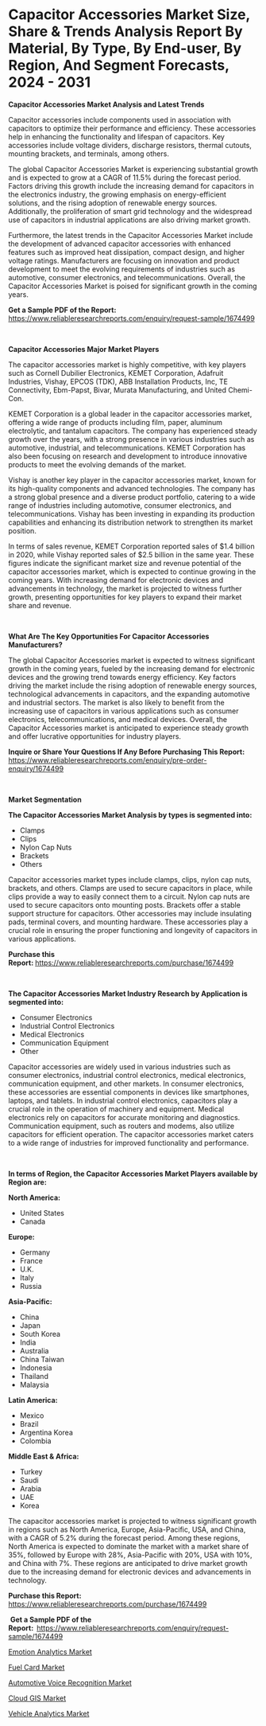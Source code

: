 <p><h1>Capacitor Accessories Market Size, Share & Trends Analysis Report By Material, By Type, By End-user, By Region, And Segment Forecasts, 2024 - 2031</h1></p><p><strong>Capacitor Accessories Market Analysis and Latest Trends</strong></p>
<p><p>Capacitor accessories include components used in association with capacitors to optimize their performance and efficiency. These accessories help in enhancing the functionality and lifespan of capacitors. Key accessories include voltage dividers, discharge resistors, thermal cutouts, mounting brackets, and terminals, among others.</p><p>The global Capacitor Accessories Market is experiencing substantial growth and is expected to grow at a CAGR of 11.5% during the forecast period. Factors driving this growth include the increasing demand for capacitors in the electronics industry, the growing emphasis on energy-efficient solutions, and the rising adoption of renewable energy sources. Additionally, the proliferation of smart grid technology and the widespread use of capacitors in industrial applications are also driving market growth.</p><p>Furthermore, the latest trends in the Capacitor Accessories Market include the development of advanced capacitor accessories with enhanced features such as improved heat dissipation, compact design, and higher voltage ratings. Manufacturers are focusing on innovation and product development to meet the evolving requirements of industries such as automotive, consumer electronics, and telecommunications. Overall, the Capacitor Accessories Market is poised for significant growth in the coming years.</p></p>
<p><strong>Get a Sample PDF of the Report:&nbsp;</strong> <a href="https://www.reliableresearchreports.com/enquiry/request-sample/1674499">https://www.reliableresearchreports.com/enquiry/request-sample/1674499</a></p>
<p>&nbsp;</p>
<p><strong>Capacitor Accessories Major Market Players</strong></p>
<p><p>The capacitor accessories market is highly competitive, with key players such as Cornell Dubilier Electronics, KEMET Corporation, Adafruit Industries, Vishay, EPCOS (TDK), ABB Installation Products, Inc, TE Connectivity, Ebm-Papst, Bivar, Murata Manufacturing, and United Chemi-Con.</p><p>KEMET Corporation is a global leader in the capacitor accessories market, offering a wide range of products including film, paper, aluminum electrolytic, and tantalum capacitors. The company has experienced steady growth over the years, with a strong presence in various industries such as automotive, industrial, and telecommunications. KEMET Corporation has also been focusing on research and development to introduce innovative products to meet the evolving demands of the market.</p><p>Vishay is another key player in the capacitor accessories market, known for its high-quality components and advanced technologies. The company has a strong global presence and a diverse product portfolio, catering to a wide range of industries including automotive, consumer electronics, and telecommunications. Vishay has been investing in expanding its production capabilities and enhancing its distribution network to strengthen its market position.</p><p>In terms of sales revenue, KEMET Corporation reported sales of $1.4 billion in 2020, while Vishay reported sales of $2.5 billion in the same year. These figures indicate the significant market size and revenue potential of the capacitor accessories market, which is expected to continue growing in the coming years. With increasing demand for electronic devices and advancements in technology, the market is projected to witness further growth, presenting opportunities for key players to expand their market share and revenue.</p></p>
<p>&nbsp;</p>
<p><strong>What Are The Key Opportunities For Capacitor Accessories Manufacturers?</strong></p>
<p><p>The global Capacitor Accessories market is expected to witness significant growth in the coming years, fueled by the increasing demand for electronic devices and the growing trend towards energy efficiency. Key factors driving the market include the rising adoption of renewable energy sources, technological advancements in capacitors, and the expanding automotive and industrial sectors. The market is also likely to benefit from the increasing use of capacitors in various applications such as consumer electronics, telecommunications, and medical devices. Overall, the Capacitor Accessories market is anticipated to experience steady growth and offer lucrative opportunities for industry players.</p></p>
<p><strong>Inquire or Share Your Questions If Any Before Purchasing This Report:</strong> <a href="https://www.reliableresearchreports.com/enquiry/pre-order-enquiry/1674499">https://www.reliableresearchreports.com/enquiry/pre-order-enquiry/1674499</a></p>
<p>&nbsp;</p>
<p><strong>Market Segmentation</strong></p>
<p><strong>The Capacitor Accessories Market Analysis by types is segmented into:</strong></p>
<p><ul><li>Clamps</li><li>Clips</li><li>Nylon Cap Nuts</li><li>Brackets</li><li>Others</li></ul></p>
<p><p>Capacitor accessories market types include clamps, clips, nylon cap nuts, brackets, and others. Clamps are used to secure capacitors in place, while clips provide a way to easily connect them to a circuit. Nylon cap nuts are used to secure capacitors onto mounting posts. Brackets offer a stable support structure for capacitors. Other accessories may include insulating pads, terminal covers, and mounting hardware. These accessories play a crucial role in ensuring the proper functioning and longevity of capacitors in various applications.</p></p>
<p><strong>Purchase this Report:&nbsp;</strong><a href="https://www.reliableresearchreports.com/purchase/1674499">https://www.reliableresearchreports.com/purchase/1674499</a></p>
<p>&nbsp;</p>
<p><strong>The Capacitor Accessories Market Industry Research by Application is segmented into:</strong></p>
<p><ul><li>Consumer Electronics</li><li>Industrial Control Electronics</li><li>Medical Electronics</li><li>Communication Equipment</li><li>Other</li></ul></p>
<p><p>Capacitor accessories are widely used in various industries such as consumer electronics, industrial control electronics, medical electronics, communication equipment, and other markets. In consumer electronics, these accessories are essential components in devices like smartphones, laptops, and tablets. In industrial control electronics, capacitors play a crucial role in the operation of machinery and equipment. Medical electronics rely on capacitors for accurate monitoring and diagnostics. Communication equipment, such as routers and modems, also utilize capacitors for efficient operation. The capacitor accessories market caters to a wide range of industries for improved functionality and performance.</p></p>
<p>&nbsp;</p>
<p><strong>In terms of Region, the Capacitor Accessories Market Players available by Region are:</strong></p>
<p>
    <p> <strong> North America: </strong>
        <ul>
            <li>United States</li>
            <li>Canada</li>
        </ul>
        </p> 
    <p> <strong> Europe: </strong>
        <ul>
            <li>Germany</li>
            <li>France</li>
            <li>U.K.</li>
            <li>Italy</li>
            <li>Russia</li>
        </ul>
        </p> 
    <p> <strong> Asia-Pacific: </strong>
        <ul>
            <li>China</li>
            <li>Japan</li>
            <li>South Korea</li>
            <li>India</li>
            <li>Australia</li>
            <li>China Taiwan</li>
            <li>Indonesia</li>
            <li>Thailand</li>
            <li>Malaysia</li>
        </ul>
        </p> 
    <p> <strong> Latin America: </strong>
        <ul>
            <li>Mexico</li>
            <li>Brazil</li>
            <li>Argentina Korea</li>
            <li>Colombia</li>
        </ul>
        </p> 
    <p> <strong> Middle East & Africa: </strong>
        <ul>
            <li>Turkey</li>
            <li>Saudi</li>
            <li>Arabia</li>
            <li>UAE</li>
            <li>Korea</li>
        </ul>
    </p>
    </p>
<p><p>The capacitor accessories market is projected to witness significant growth in regions such as North America, Europe, Asia-Pacific, USA, and China, with a CAGR of 5.2% during the forecast period. Among these regions, North America is expected to dominate the market with a market share of 35%, followed by Europe with 28%, Asia-Pacific with 20%, USA with 10%, and China with 7%. These regions are anticipated to drive market growth due to the increasing demand for electronic devices and advancements in technology.</p></p>
<p><strong>Purchase this Report: </strong><a href="https://www.reliableresearchreports.com/purchase/1674499">https://www.reliableresearchreports.com/purchase/1674499</a></p>
<p>&nbsp;<strong>Get a Sample PDF of the Report:&nbsp;&nbsp;</strong><a href="https://www.reliableresearchreports.com/enquiry/request-sample/1674499">https://www.reliableresearchreports.com/enquiry/request-sample/1674499</a></p>
<p><strong></strong></p>
<p><p><a href="https://medium.com/@lilyberge344/analyzing-emotion-analytics-market-global-industry-perspective-and-forecast-2024-to-2031-e2d55e8daa4b">Emotion Analytics Market</a></p><p><a href="https://medium.com/@lilyberge344/fuel-card-market-size-market-outlook-and-market-forecast-2024-to-2031-7209cd0b3a74">Fuel Card Market</a></p><p><a href="https://medium.com/@lilyberge344/automotive-voice-recognition-market-research-report-its-history-and-forecast-2024-to-2031-c21e09c349e3">Automotive Voice Recognition Market</a></p><p><a href="https://medium.com/@lilyberge344/cloud-gis-market-exploring-market-share-market-trends-and-future-growth-586f9c09f626">Cloud GIS Market</a></p><p><a href="https://medium.com/@lilyberge344/vehicle-analytics-market-size-reveals-the-best-marketing-channels-in-global-industry-01e06952ea5d">Vehicle Analytics Market</a></p></p>